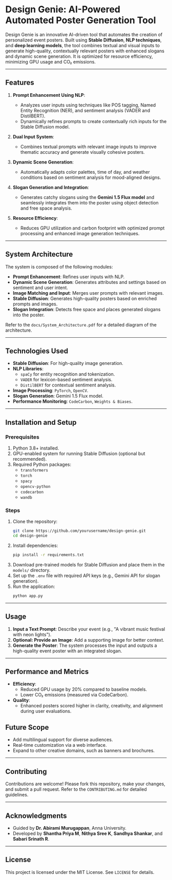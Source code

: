 # **Design Genie: AI-Powered Automated Poster Generation Tool**

Design Genie is an innovative AI-driven tool that automates the creation of personalized event posters. Built using **Stable Diffusion**, **NLP techniques**, and **deep learning models**, the tool combines textual and visual inputs to generate high-quality, contextually relevant posters with enhanced slogans and dynamic scene generation. It is optimized for resource efficiency, minimizing GPU usage and CO₂ emissions.

---

## **Features**
1. **Prompt Enhancement Using NLP**:
   - Analyzes user inputs using techniques like POS tagging, Named Entity Recognition (NER), and sentiment analysis (VADER and DistilBERT).
   - Dynamically refines prompts to create contextually rich inputs for the Stable Diffusion model.

2. **Dual Input System**:
   - Combines textual prompts with relevant image inputs to improve thematic accuracy and generate visually cohesive posters.

3. **Dynamic Scene Generation**:
   - Automatically adapts color palettes, time of day, and weather conditions based on sentiment analysis for mood-aligned designs.

4. **Slogan Generation and Integration**:
   - Generates catchy slogans using the **Gemini 1.5 Flux model** and seamlessly integrates them into the poster using object detection and free space analysis.

5. **Resource Efficiency**:
   - Reduces GPU utilization and carbon footprint with optimized prompt processing and enhanced image generation techniques.

---

## **System Architecture**
The system is composed of the following modules:
- **Prompt Enhancement**: Refines user inputs with NLP.
- **Dynamic Scene Generation**: Generates attributes and settings based on sentiment and user intent.
- **Image Matching and Input**: Merges user prompts with relevant images.
- **Stable Diffusion**: Generates high-quality posters based on enriched prompts and images.
- **Slogan Integration**: Detects free space and places generated slogans into the poster.

Refer to the `docs/System_Architecture.pdf` for a detailed diagram of the architecture.

---

## **Technologies Used**
- **Stable Diffusion**: For high-quality image generation.
- **NLP Libraries**: 
  - `spaCy` for entity recognition and tokenization.
  - `VADER` for lexicon-based sentiment analysis.
  - `DistilBERT` for contextual sentiment analysis.
- **Image Processing**: `PyTorch`, `OpenCV`.
- **Slogan Generation**: Gemini 1.5 Flux model.
- **Performance Monitoring**: `CodeCarbon`, `Weights & Biases`.

---

## **Installation and Setup**
### Prerequisites
1. Python 3.8+ installed.
2. GPU-enabled system for running Stable Diffusion (optional but recommended).
3. Required Python packages:
   - `transformers`
   - `torch`
   - `spacy`
   - `opencv-python`
   - `codecarbon`
   - `wandb`

### Steps
1. Clone the repository:
   ```bash
   git clone https://github.com/yourusername/design-genie.git
   cd design-genie
   ```
2. Install dependencies:
   ```bash
   pip install -r requirements.txt
   ```
3. Download pre-trained models for Stable Diffusion and place them in the `models/` directory.
4. Set up the `.env` file with required API keys (e.g., Gemini API for slogan generation).
5. Run the application:
   ```bash
   python app.py
   ```

---

## **Usage**
1. **Input a Text Prompt**: Describe your event (e.g., "A vibrant music festival with neon lights").
2. **Optional: Provide an Image**: Add a supporting image for better context.
3. **Generate the Poster**: The system processes the input and outputs a high-quality event poster with an integrated slogan.

---

## **Performance and Metrics**
- **Efficiency**:  
   - Reduced GPU usage by 20% compared to baseline models.
   - Lower CO₂ emissions (measured via CodeCarbon).
- **Quality**:  
   - Enhanced posters scored higher in clarity, creativity, and alignment during user evaluations.


## **Future Scope**
- Add multilingual support for diverse audiences.
- Real-time customization via a web interface.
- Expand to other creative domains, such as banners and brochures.

---

## **Contributing**
Contributions are welcome! Please fork this repository, make your changes, and submit a pull request. Refer to the `CONTRIBUTING.md` for detailed guidelines.

---

## **Acknowledgments**
- Guided by **Dr. Abirami Murugappan**, Anna University.
- Developed by **Shantha Priya M**, **Nithya Sree K**, **Sandhya Shankar**, and **Sabari Srinath R**.

---

## **License**
This project is licensed under the MIT License. See `LICENSE` for details.

